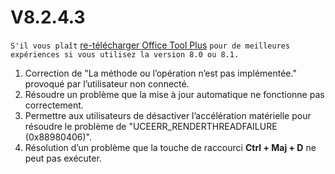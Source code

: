 # V8.2.4.3

`S'il vous plaît` [re-télécharger Office Tool Plus](http://otp.landian.vip/) `pour de meilleures expériences si vous utilisez la version 8.0 ou 8.1.`

1. Correction de "La méthode ou l’opération n’est pas implémentée." provoqué par l’utilisateur non connecté.
2. Résoudre un problème que la mise à jour automatique ne fonctionne pas correctement.
3. Permettre aux utilisateurs de désactiver l’accélération matérielle pour résoudre le problème de "UCEERR_RENDERTHREADFAILURE (0x88980406)".
4. Résolution d’un problème que la touche de raccourci **Ctrl + Maj + D** ne peut pas exécuter.